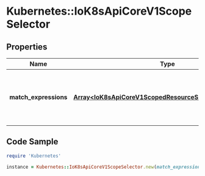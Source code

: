 # Kubernetes::IoK8sApiCoreV1ScopeSelector

## Properties

Name | Type | Description | Notes
------------ | ------------- | ------------- | -------------
**match_expressions** | [**Array&lt;IoK8sApiCoreV1ScopedResourceSelectorRequirement&gt;**](IoK8sApiCoreV1ScopedResourceSelectorRequirement.md) | A list of scope selector requirements by scope of the resources. | [optional] 

## Code Sample

```ruby
require 'Kubernetes'

instance = Kubernetes::IoK8sApiCoreV1ScopeSelector.new(match_expressions: null)
```



